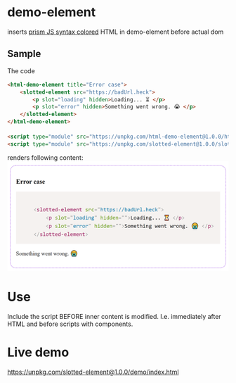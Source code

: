 # demo-element
inserts [prism JS syntax colored](https://prismjs.com/) HTML in demo-element before actual dom

## Sample
The code
```html
<html-demo-element title="Error case">
    <slotted-element src="https://badUrl.heck">
        <p slot="loading" hidden>Loading... ⏳ </p>
        <p slot="error" hidden>Something went wrong. 😭 </p>
    </slotted-element>
</html-demo-element>

<script type="module" src="https://unpkg.com/html-demo-element@1.0.0/html-demo-element.js"></script>
<script type="module" src="https://unpkg.com/slotted-element@1.0.0/slotted-element.js"></script>
```

renders following content:
![screenshot](screenshot.png?raw=true "Title")

# Use 
Include the script BEFORE inner content is modified. I.e. immediately after HTML and before scripts with components.

# Live demo
https://unpkg.com/slotted-element@1.0.0/demo/index.html
